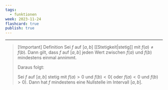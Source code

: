 ```yaml
---
tags:
  - funktionen
week: 2023-11-24
flashcard: true
publish: true
---
```

***

> [!important] Definition
> Sei $f$ auf $[a, b]$ [[Stetigkeit|stetig]] mit $f(a) \neq f(b)$. Dann gilt, dass $f$ auf $[a, b]$ jeden Wert zwischen $f(a)$ und $f(b)$ mindestens einmal annimmt.
> 
> Daraus folgt:
> 
> Sei $f$ auf $[a, b]$ stetig mit $f(a)>0$ und $f(b)<0($ oder $f(a)<0$ und $f(b)>0)$. Dann hat $f$ mindestens eine Nullstelle im Intervall $[a, b]$.

